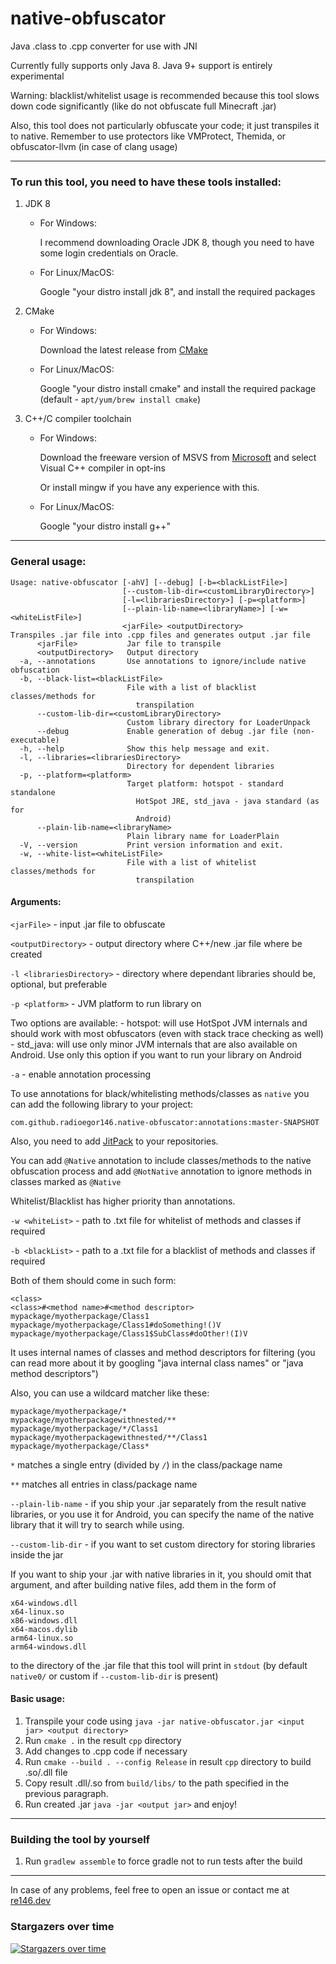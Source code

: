 # native-obfuscator
Java .class to .cpp converter for use with JNI

Currently fully supports only Java 8. Java 9+ support is entirely experimental

Warning: blacklist/whitelist usage is recommended because this tool slows down code significantly (like do not obfuscate full Minecraft .jar)

Also, this tool does not particularly obfuscate your code; it just transpiles it to native. Remember to use protectors like VMProtect, Themida, or obfuscator-llvm (in case of clang usage)

---

### To run this tool, you need to have these tools installed:
1. JDK 8

    - For Windows:
        
        I recommend downloading Oracle JDK 8, though you need to have some login credentials on Oracle.
    - For Linux/MacOS:
    
        Google "your distro install jdk 8", and install the required packages
2. CMake
   
    - For Windows:
     
        Download the latest release from [CMake](https://cmake.org/download/)
    
    - For Linux/MacOS:
    
        Google "your distro install cmake" and install the required package (default - `apt/yum/brew install cmake`)
3. C++/C compiler toolchain

    - For Windows:
    
        Download the freeware version of MSVS from [Microsoft](https://visualstudio.microsoft.com/ru/)
        and select Visual C++ compiler in opt-ins
      
        Or install mingw if you have any experience with this.
     
    - For Linux/MacOS:
        
        Google "your distro install g++"
      
---

### General usage:
```
Usage: native-obfuscator [-ahV] [--debug] [-b=<blackListFile>]
                         [--custom-lib-dir=<customLibraryDirectory>]
                         [-l=<librariesDirectory>] [-p=<platform>]
                         [--plain-lib-name=<libraryName>] [-w=<whiteListFile>]
                         <jarFile> <outputDirectory>
Transpiles .jar file into .cpp files and generates output .jar file
      <jarFile>           Jar file to transpile
      <outputDirectory>   Output directory
  -a, --annotations       Use annotations to ignore/include native obfuscation
  -b, --black-list=<blackListFile>
                          File with a list of blacklist classes/methods for
                            transpilation
      --custom-lib-dir=<customLibraryDirectory>
                          Custom library directory for LoaderUnpack
      --debug             Enable generation of debug .jar file (non-executable)
  -h, --help              Show this help message and exit.
  -l, --libraries=<librariesDirectory>
                          Directory for dependent libraries
  -p, --platform=<platform>
                          Target platform: hotspot - standard standalone
                            HotSpot JRE, std_java - java standard (as for
                            Android)
      --plain-lib-name=<libraryName>
                          Plain library name for LoaderPlain
  -V, --version           Print version information and exit.
  -w, --white-list=<whiteListFile>
                          File with a list of whitelist classes/methods for
                            transpilation
```

#### Arguments:
`<jarFile>` - input .jar file to obfuscate

`<outputDirectory>` - output directory where C++/new .jar file where be created

`-l <librariesDirectory>` - directory where dependant libraries should be, optional, but preferable

`-p <platform>` - JVM platform to run library on

Two options are available:
    - hotspot: will use HotSpot JVM internals and should work with most obfuscators (even with stack trace checking as well)
    - std_java: will use only minor JVM internals that are also available on Android. Use only this option if you want to run your library on Android

`-a` - enable annotation processing

To use annotations for black/whitelisting methods/classes as `native` you can add the following library to your project:

`com.github.radioegor146.native-obfuscator:annotations:master-SNAPSHOT`

Also, you need to add [JitPack](https://jitpack.io) to your repositories.

You can add `@Native` annotation to include classes/methods to the native obfuscation process and add `@NotNative` annotation to ignore methods in classes marked as `@Native`

Whitelist/Blacklist has higher priority than annotations.

`-w <whiteList>` - path to .txt file for whitelist of methods and classes if required

`-b <blackList>` - path to a .txt file for a blacklist of methods and classes if required

Both of them should come in such form:
```
<class>
<class>#<method name>#<method descriptor>
mypackage/myotherpackage/Class1
mypackage/myotherpackage/Class1#doSomething!()V
mypackage/myotherpackage/Class1$SubClass#doOther!(I)V
```
It uses internal names of classes and method descriptors for filtering (you can read more about it by googling "java internal class names" or "java method descriptors")

Also, you can use a wildcard matcher like these:
```
mypackage/myotherpackage/*
mypackage/myotherpackagewithnested/**
mypackage/myotherpackage/*/Class1
mypackage/myotherpackagewithnested/**/Class1
mypackage/myotherpackage/Class*
```
`*` matches a single entry (divided by `/`) in the class/package name

`**` matches all entries in class/package name


`--plain-lib-name` - if you ship your .jar separately from the result native libraries, or you use it for Android, you can specify the name of the native library that it will try to search while using.

`--custom-lib-dir` - if you want to set custom directory for storing libraries inside the jar

If you want to ship your .jar with native libraries in it, you should omit that argument, and after building native files, add them in the form of
```
x64-windows.dll
x64-linux.so
x86-windows.dll
x64-macos.dylib
arm64-linux.so
arm64-windows.dll
```
to the directory of the .jar file that this tool will print in `stdout` (by default `native0/` or custom if `--custom-lib-dir` is present)

#### Basic usage:
1. Transpile your code using `java -jar native-obfuscator.jar <input jar> <output directory>`
2. Run `cmake .` in the result `cpp` directory
3. Add changes to .cpp code if necessary
4. Run `cmake --build . --config Release` in result `cpp` directory to build .so/.dll file
5. Copy result .dll/.so from `build/libs/` to the path specified in the previous paragraph.
6. Run created .jar `java -jar <output jar>` and enjoy!

---

### Building the tool by yourself
1. Run `gradlew assemble` to force gradle not to run tests after the build

---

In case of any problems, feel free to open an issue or contact me at [re146.dev](https://re146.dev)

### Stargazers over time

[![Stargazers over time](https://starchart.cc/radioegor146/native-obfuscator.svg?variant=adaptive)](https://starchart.cc/radioegor146/native-obfuscator)